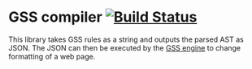 GSS compiler [![Build Status](https://travis-ci.org/the-gss/compiler.png?branch=master)](https://travis-ci.org/the-gss/compiler)
============

This library takes GSS rules as a string and outputs the parsed AST as JSON. The JSON can then be executed by the [GSS engine](https://github.com/the-gss/engine) to change formatting of a web page.
